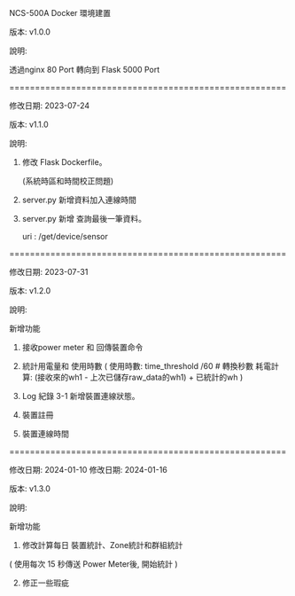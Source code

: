 NCS-500A Docker 環境建置

版本: v1.0.0

說明:

透過nginx 80 Port 轉向到 Flask 5000 Port

======================================================

修改日期: 2023-07-24

版本: v1.1.0

說明:

1. 修改 Flask Dockerfile。
   
   (系統時區和時間校正問題)

2. server.py 新增資料加入連線時間


3. server.py 新增 查詢最後一筆資料。

   uri : /get/device/sensor

======================================================

修改日期: 2023-07-31

版本: v1.2.0

說明:

新增功能

1. 接收power meter 和 回傳裝置命令

2. 統計用電量和 使用時數
(
  使用時數: time_threshold /60   # 轉換秒數
  耗電計算: (接收來的wh1 - 上次已儲存raw_data的wh1) + 已統計的wh
)

3. Log 紀錄
3-1 新增裝置連線狀態。

4. 裝置註冊

5. 裝置連線時間


======================================================


修改日期: 2024-01-10
修改日期: 2024-01-16

版本: v1.3.0

說明:

新增功能


1. 修改計算每日 裝置統計、Zone統計和群組統計

( 使用每次 15 秒傳送 Power Meter後, 開始統計 )

2. 修正一些瑕疵


